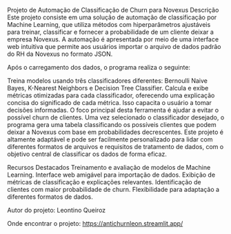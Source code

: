 Projeto de Automação de Classificação de Churn para Novexus
Descrição
Este projeto consiste em uma solução de automação de classificação por Machine Learning, que utiliza métodos com hiperparâmetros ajustáveis para treinar, classificar e fornecer a probabilidade de um cliente deixar a empresa Novexus. A automação é apresentada por meio de uma interface web intuitiva que permite aos usuários importar o arquivo de dados padrão do RH da Novexus no formato JSON.

Após o carregamento dos dados, o programa realiza o seguinte:

Treina modelos usando três classificadores diferentes: Bernoulli Naive Bayes, K-Nearest Neighbors e Decision Tree Classifier.
Calcula e exibe métricas otimizadas para cada classificador, oferecendo uma explicação concisa do significado de cada métrica. Isso capacita o usuário a tomar decisões informadas.
O foco principal desta ferramenta é ajudar a evitar o possível churn de clientes. Uma vez selecionado o classificador desejado, o programa gera uma tabela classificando os possíveis clientes que podem deixar a Novexus com base em probabilidades decrescentes.
Este projeto é altamente adaptável e pode ser facilmente personalizado para lidar com diferentes formatos de arquivos e requisitos de tratamento de dados, com o objetivo central de classificar os dados de forma eficaz.

Recursos Destacados
Treinamento e avaliação de modelos de Machine Learning.
Interface web amigável para importação de dados.
Exibição de métricas de classificação e explicações relevantes.
Identificação de clientes com maior probabilidade de churn.
Flexibilidade para adaptação a diferentes formatos de dados.

Autor do projeto: Leontino Queiroz

Onde encontrar o projeto: https://antichurnleon.streamlit.app/
